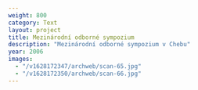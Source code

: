 ```yaml
---
weight: 800
category: Text
layout: project
title: Mezinárodní odborné sympozium
description: "Mezinárodní odborné sympozium v Chebu"
year: 2006
images:
  - "/v1628172347/archweb/scan-65.jpg"
  - "/v1628172350/archweb/scan-66.jpg"
---
```

